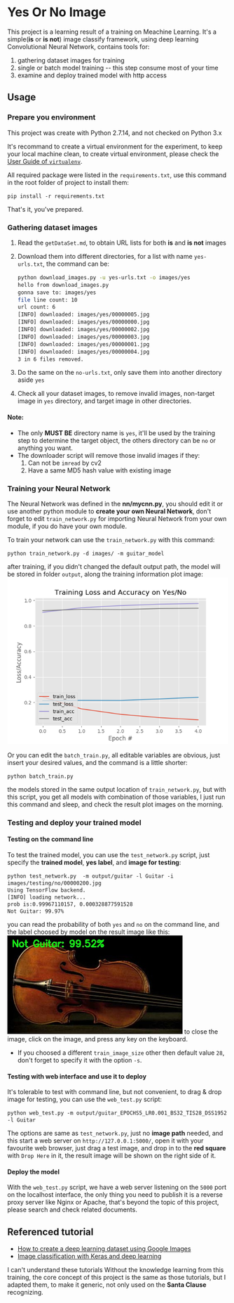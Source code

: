 # Yes Or No Image

This project is a learning result of a training on Meachine Learning. It's a simple(**is** or **is not**) image classify framework, using deep learning Convolutional Neural Network, contains tools for:

1. gathering dataset images for training
1. single or batch model training -- this step consume most of your time
1. examine and deploy trained model with http access


## Usage

### Prepare you environment

This project was create with Python 2.7.14, and not checked on Python 3.x

It's recommand to create a virtual environment for the experiment, to keep your local machine clean, to create virtual environment, please check the [User Guide of `virtualenv`](https://virtualenv.pypa.io/en/stable/userguide/).

All required package were listed in the `requirements.txt`, use this command in the root folder of project to install them:

    pip install -r requirements.txt

That's it, you've prepared.

### Gathering dataset images

1. Read the `getDataSet.md`, to obtain URL lists for both **is** and **is not** images
1. Download them into different directories, for a list with name `yes-urls.txt`, the command can be:

    ```sh
    python download_images.py -u yes-urls.txt -o images/yes
    hello from download_images.py
    gonna save to: images/yes
    file line count: 10
    url count: 6
    [INFO] downloaded: images/yes/00000005.jpg
    [INFO] downloaded: images/yes/00000000.jpg
    [INFO] downloaded: images/yes/00000002.jpg
    [INFO] downloaded: images/yes/00000003.jpg
    [INFO] downloaded: images/yes/00000001.jpg
    [INFO] downloaded: images/yes/00000004.jpg
    3 in 6 files removed.
    ```
1. Do the same on the `no-urls.txt`, only save them into another directory aside `yes`
1. Check all your dataset images, to remove invalid images, non-target image in `yes` directory, and target image in other directories.

#### Note:

* The only **MUST BE** directory name is `yes`, it'll be used by the training step to determine the target object, the others directory can be `no` or anything you want.
* The downloader script will remove those invalid images if they:
    1. Can not be `imread` by cv2
    1. Have a same MD5 hash value with existing image

### Training your Neural Network

The Neural Network was defined in the **nn/mycnn.py**, you should edit it or use another python module to **create your own Neural Network**, don't forget to edit `train_network.py` for importing Neural Network from your own module, if you do have your own module.

To train your network can use the `train_network.py` with this command:  

```shell
python train_network.py -d images/ -m guitar_model
```

after training, if you didn't changed the default output path, the model will be stored in folder `output`, along the training information plot image:  
![guitar_training_plot](./asset/guitar_training_plot.png)

Or you can edit the `batch_train.py`, all editable variables are obvious, just insert your desired values,  and the command is a little shorter:

```shell
python batch_train.py
```

the models stored in the same output location of `train_network.py`, but with this script, you get all models with combination of those variables, I just run this command and sleep, and check the result plot images on the morning.

### Testing and deploy your trained model


#### Testing on the command line

To test the trained model, you can use the `test_network.py` script, just specify the **trained model**, **yes label**, and **image for testing**:

```shell
python test_network.py  -m output/guitar -l Guitar -i images/testing/no/00000200.jpg
Using TensorFlow backend.
[INFO] loading network...
prob is:0.99967110157, 0.000328877591528
Not Guitar: 99.97%
```

you can read the probability of both `yes` and `no` on the command line, and the label choosed by model on the result image like this:  
![web-test-result-image](./asset/web-test-result-image.jpg)
to close the image, click on the image, and press any key on the keyboard.

* If you choosed a different `train_image_size` other then default value `28`, don't forget to specify it with the option `-s`.

#### Testing with web interface and use it to deploy

It's tolerable to test with command line, but not convenient, to drag & drop image for testing, you can use the `web_test.py` script:

```shell
python web_test.py -m output/guitar_EPOCHS5_LR0.001_BS32_TIS28_DSS1952 -l Guitar
```

The options are same as `test_network.py`, just no **image path** needed, and this start a web server on `http://127.0.0.1:5000/`, open it with your favourite web browser, just drag a test image, and drop in to the **red square** with `Drop Here` in it, the result image will be shown on the right side of it.

#### Deploy the model

With the `web_test.py` script, we have a web server listening on the `5000` port on the localhost interface, the only thing you need to publish it is a reverse proxy server like Nginx or Apache, that's beyond the topic of this project, please search and check related documents.

## Referenced tutorial
* [How to create a deep learning dataset using Google Images](https://www.pyimagesearch.com/2017/12/04/how-to-create-a-deep-learning-dataset-using-google-images/)
* [Image classification with Keras and deep learning](https://www.pyimagesearch.com/2017/12/11/image-classification-with-keras-and-deep-learning/)

I can't understand these tutorials Without the knowledge learning from this training, the core concept of this project is the same as those tutorials, but I adapted them, to make it generic, not only used on the **Santa Clause** recognizing.